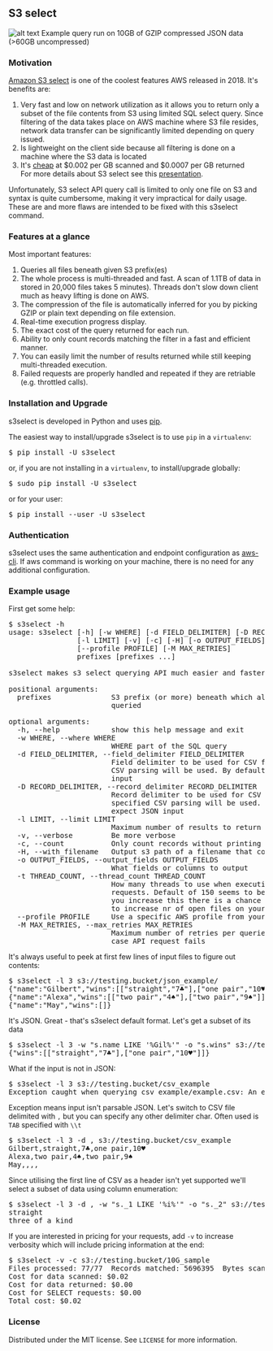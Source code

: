 ## S3 select

![alt text](https://github.com/marko-bast/s3select/raw/master/s3select_example_run.gif "Example run")
Example query run on 10GB of GZIP compressed JSON data (>60GB uncompressed)

### Motivation
[Amazon S3 select](https://docs.aws.amazon.com/AmazonS3/latest/dev/s3-glacier-select-sql-reference-select.html) is one of the coolest features AWS released in 2018. It's benefits are:
1) Very fast and low on network utilization as it allows you to return only a subset of the file contents from S3 using limited SQL select query. Since filtering of the data takes place on AWS machine where S3 file resides, network data transfer can be significantly limited depending on query issued.
2) Is lightweight on the client side because all filtering is done on a machine where the S3 data is located 
4) It's [cheap](https://aws.amazon.com/s3/pricing/#Request_pricing_.28varies_by_region.29) at $0.002 per GB scanned and $0.0007 per GB returned<br>
For more details about S3 select see this [presentation](https://www.youtube.com/watch?v=uxcyoc6uaLM).<p>

Unfortunately, S3 select API query call is limited to only one file on S3 and syntax is quite cumbersome, making it very impractical for daily usage. These are and more flaws are intended to be fixed with this s3select command.    

### Features at a glance
Most important features:
 1) Queries all files beneath given S3 prefix(es)
 2) The whole process is multi-threaded and fast. A scan of 1.1TB of data in stored in 20,000 files takes 5 minutes). Threads don't slow down client much as heavy lifting is done on AWS.
 3) The compression of the file is automatically inferred for you by picking GZIP or plain text depending on file extension. 
 4) Real-time execution progress display.
 5) The exact cost of the query returned for each run.
 6) Ability to only count records matching the filter in a  fast and efficient manner.
 7) You can easily limit the number of results returned while still keeping multi-threaded execution.
 8) Failed requests are properly handled and repeated if they are retriable (e.g. throttled calls). 

### Installation and Upgrade
s3select is developed in Python and uses [pip](http://www.pip-installer.org/en/latest/).<p>

The easiest way to install/upgrade s3select is to use `pip` in a `virtualenv`:

<pre>$ pip install -U s3select</pre>

or, if you are not installing in a `virtualenv`, to install/upgrade globally:

<pre>$ sudo pip install -U s3select</pre>

or for your user:

<pre>$ pip install --user -U s3select</pre>

### Authentication

s3select uses the same authentication and endpoint configuration as [aws-cli](https://github.com/aws/aws-cli#getting-started). If aws command is working on your machine, there is no need for any additional configuration.

### Example usage
First get some help:
<pre>
$ s3select -h
usage: s3select [-h] [-w WHERE] [-d FIELD_DELIMITER] [-D RECORD_DELIMITER]
                [-l LIMIT] [-v] [-c] [-H] [-o OUTPUT_FIELDS] [-t THREAD_COUNT]
                [--profile PROFILE] [-M MAX_RETRIES]
                prefixes [prefixes ...]

s3select makes s3 select querying API much easier and faster

positional arguments:
  prefixes              S3 prefix (or more) beneath which all files are
                        queried

optional arguments:
  -h, --help            show this help message and exit
  -w WHERE, --where WHERE
                        WHERE part of the SQL query
  -d FIELD_DELIMITER, --field_delimiter FIELD_DELIMITER
                        Field delimiter to be used for CSV files. If specified
                        CSV parsing will be used. By default we expect JSON
                        input
  -D RECORD_DELIMITER, --record_delimiter RECORD_DELIMITER
                        Record delimiter to be used for CSV files. If
                        specified CSV parsing will be used. By default we
                        expect JSON input
  -l LIMIT, --limit LIMIT
                        Maximum number of results to return
  -v, --verbose         Be more verbose
  -c, --count           Only count records without printing them to stdout
  -H, --with_filename   Output s3 path of a filename that contained the match
  -o OUTPUT_FIELDS, --output_fields OUTPUT_FIELDS
                        What fields or columns to output
  -t THREAD_COUNT, --thread_count THREAD_COUNT
                        How many threads to use when executing s3_select api
                        requests. Default of 150 seems to be on safe side. If
                        you increase this there is a chance you'll need also
                        to increase nr of open files on your OS
  --profile PROFILE     Use a specific AWS profile from your credential file.
  -M MAX_RETRIES, --max_retries MAX_RETRIES
                        Maximum number of retries per queried S3 object in
                        case API request fails
</pre>

It's always useful to peek at first few lines of input files to figure out contents:
<pre>
$ s3select -l 3 s3://testing.bucket/json_example/
{"name":"Gilbert","wins":[["straight","7♣"],["one pair","10♥"]]}
{"name":"Alexa","wins":[["two pair","4♠"],["two pair","9♠"]]}
{"name":"May","wins":[]}</pre>

It's JSON. Great - that's s3select default format. Let's get a subset of its data
<pre>
$ s3select -l 3 -w "s.name LIKE '%Gil%'" -o "s.wins" s3://testing.bucket/json_example
{"wins":[["straight","7♣"],["one pair","10♥"]]}
</pre>

What if the input is not in JSON:
<pre>
$ s3select -l 3 s3://testing.bucket/csv_example
Exception caught when querying csv_example/example.csv: An error occurred (JSONParsingError) when calling the SelectObjectContent operation: Error parsing JSON file. Please check the file and try again.
</pre>
Exception means input isn't parsable JSON. Let's switch to CSV file delimited with `,` but you can specify any other delimiter char. Often used is `TAB` specified with `\\t` 
<pre>
$ s3select -l 3 -d , s3://testing.bucket/csv_example
Gilbert,straight,7♣,one pair,10♥
Alexa,two pair,4♠,two pair,9♠
May,,,,
</pre>

Since utilising the first line of CSV as a header isn't yet supported we'll select a subset of data using column enumeration:   
<pre>
$ s3select -l 3 -d , -w "s._1 LIKE '%i%'" -o "s._2" s3://testing.bucket/csv_example
straight
three of a kind
</pre>

If you are interested in pricing for your requests, add `-v` to increase verbosity which will include pricing information at the end:
<pre>
$ s3select -v -c s3://testing.bucket/10G_sample
Files processed: 77/77  Records matched: 5696395  Bytes scanned: 21 GB
Cost for data scanned: $0.02
Cost for data returned: $0.00
Cost for SELECT requests: $0.00
Total cost: $0.02
</pre>

### License

Distributed under the MIT license. See `LICENSE` for more information.
